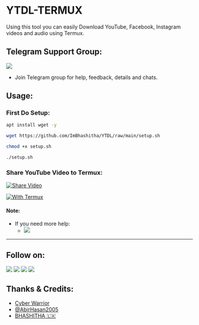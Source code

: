 # YTDL-TERMUX
Using this tool you can easily Download YouTube, Facebook, Instagram videos and audio using Termux.


## Telegram Support Group:
<a href="https://t.me/cybersecuritylk"><img src="https://img.shields.io/badge/Join-Telegram%20Group-blue.svg?logo=telegram"></a>

* Join Telegram group for help, feedback, details and chats.

## Usage:
### First Do Setup:
```bash
apt install wget -y

wget https://github.com/ImBhashitha/YTDL/raw/main/setup.sh

chmod +x setup.sh

./setup.sh
```
### Share YouTube Video to Termux:
[![Share Video](https://telegra.ph/file/3df61658f301c2bf9cee8.jpg)](https://t.me/cybersecuritylk)

[![With Termux](https://telegra.ph/file/9835d2d85fb4e65f60d27.jpg)](https://t.me/cybersecuritylk)

#### Note:


- If you need more help:
    - <a href="https://t.me/cybersecuritylk"><img src="https://img.shields.io/badge/Join-Telegram%20Group-blue.svg?logo=telegram"></a>
---

## Follow on:
<a href="https://github.com/AbirHasan2005"><img src="https://img.shields.io/badge/GitHub-Follow%20on%20GitHub-inactive.svg?logo=github"></a> <a href="https://twitter.com/AbirHasan2005"><img src="https://img.shields.io/badge/Twitter-Follow%20on%20Twitter-informational.svg?logo=twitter"></a> <a href="https://facebook.com/AbirHasan2005"><img src="https://img.shields.io/badge/Facebook-Follow%20on%20Facebook-blue.svg?logo=facebook"></a> <a href="https://instagram.com/AbirHasan2005"><img src="https://img.shields.io/badge/Instagram-Follow%20on%20Instagram-important.svg?logo=instagram"></a>

## Thanks & Credits:

- [Cyber Warrior](https://telegram.dog/Cyberw4rriors)
- [@AbirHasan2005](https://telegram.dog/AbirHasan2005)
- [BHASHITHA 🇱🇰](https://telegram.dog/ImBhashitha)
